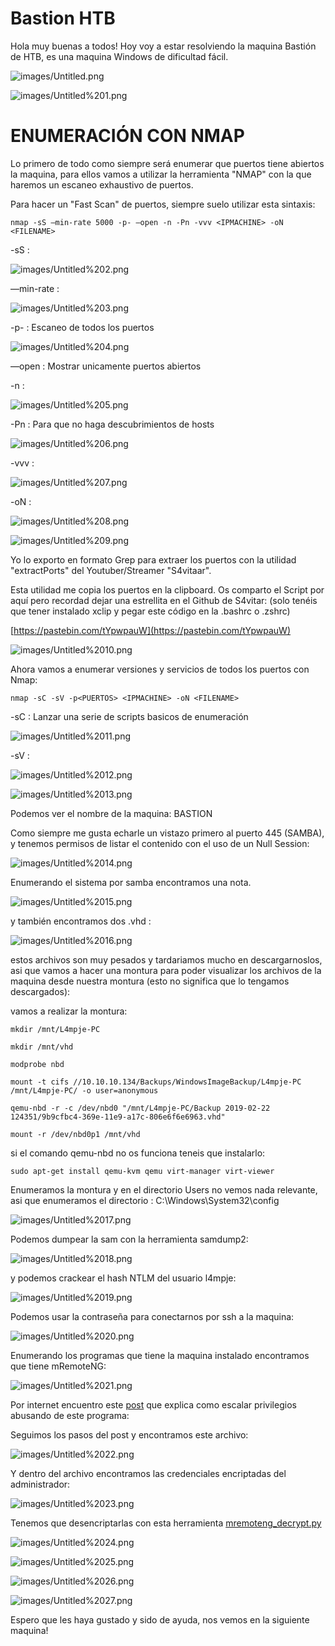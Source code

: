 # Bastion HTB

Hola muy buenas a todos! Hoy voy a estar resolviendo la maquina Bastión de HTB, es una maquina Windows de dificultad fácil.

![images/Untitled.png](images/Untitled.png)

![images/Untitled%201.png](images/Untitled%201.png)

# **ENUMERACIÓN CON NMAP**

Lo primero de todo como siempre será enumerar que puertos tiene abiertos la maquina, para ellos vamos a utilizar la herramienta "NMAP" con la que haremos un escaneo exhaustivo de puertos.

Para hacer un "Fast Scan" de puertos, siempre suelo utilizar esta sintaxis:

`nmap -sS —min-rate 5000 -p- —open -n -Pn -vvv <IPMACHINE> -oN <FILENAME>` 

-sS : 

![images/Untitled%202.png](images/Untitled%202.png)

—min-rate :

![images/Untitled%203.png](images/Untitled%203.png)

-p- : Escaneo de todos los puertos

![images/Untitled%204.png](images/Untitled%204.png)

—open : Mostrar unicamente puertos abiertos

-n : 

![images/Untitled%205.png](images/Untitled%205.png)

-Pn : Para que no haga descubrimientos de hosts

![images/Untitled%206.png](images/Untitled%206.png)

-vvv : 

![images/Untitled%207.png](images/Untitled%207.png)

-oN :

![images/Untitled%208.png](images/Untitled%208.png)

![images/Untitled%209.png](images/Untitled%209.png)

Yo lo exporto en formato Grep para extraer los puertos con la utilidad "extractPorts" del Youtuber/Streamer "S4vitaar".

Esta utilidad me copia los puertos en la clipboard. Os comparto el Script por aquí pero recordad dejar una estrellita en el Github de S4vitar: (solo tenéis que tener instalado xclip y pegar este código en la .bashrc o .zshrc)

[https://pastebin.com/tYpwpauW](https://pastebin.com/tYpwpauW) 

![images/Untitled%2010.png](images/Untitled%2010.png)

Ahora vamos a enumerar versiones y servicios de todos los puertos con Nmap:

`nmap -sC -sV -p<PUERTOS> <IPMACHINE> -oN <FILENAME>`

-sC : Lanzar una serie de scripts basicos de enumeración

![images/Untitled%2011.png](images/Untitled%2011.png)

-sV : 

![images/Untitled%2012.png](images/Untitled%2012.png)

![images/Untitled%2013.png](images/Untitled%2013.png)

Podemos ver el nombre de la maquina: BASTION

Como siempre me gusta echarle un vistazo primero al puerto 445 (SAMBA), y tenemos permisos de listar el contenido con el uso de un Null Session:

![images/Untitled%2014.png](images/Untitled%2014.png)

Enumerando el sistema por samba encontramos una nota.

![images/Untitled%2015.png](images/Untitled%2015.png)

y también encontramos dos .vhd :

![images/Untitled%2016.png](images/Untitled%2016.png)

estos archivos son muy pesados y tardariamos mucho en descargarnoslos, asi que vamos a hacer una montura para poder visualizar los archivos de la maquina desde nuestra montura (esto no significa que lo tengamos descargados):

vamos a realizar la montura:

`mkdir /mnt/L4mpje-PC`

`mkdir /mnt/vhd`

`modprobe nbd`

`mount -t cifs //10.10.10.134/Backups/WindowsImageBackup/L4mpje-PC /mnt/L4mpje-PC/ -o user=anonymous`

`qemu-nbd -r -c /dev/nbd0 "/mnt/L4mpje-PC/Backup 2019-02-22 124351/9b9cfbc4-369e-11e9-a17c-806e6f6e6963.vhd"`

 `mount -r /dev/nbd0p1 /mnt/vhd`

si el comando qemu-nbd no os funciona teneis que instalarlo:

`sudo apt-get install qemu-kvm qemu virt-manager virt-viewer`

Enumeramos la montura y en el directorio Users no vemos nada relevante, asi que enumeramos el directorio : C:\Windows\System32\config

![images/Untitled%2017.png](images/Untitled%2017.png)

Podemos dumpear la sam con la herramienta samdump2:

![images/Untitled%2018.png](images/Untitled%2018.png)

y podemos crackear el hash NTLM del usuario l4mpje:

![images/Untitled%2019.png](images/Untitled%2019.png)

Podemos usar la contraseña para conectarnos por ssh a la maquina:

![images/Untitled%2020.png](images/Untitled%2020.png)

Enumerando los programas que tiene la maquina instalado encontramos que tiene mRemoteNG:

![images/Untitled%2021.png](images/Untitled%2021.png)

Por internet encuentro este [post](https://ethicalhackingguru.com/how-to-exploit-remote-connection-managers/) que explica como escalar privilegios abusando de este programa:

Seguimos los pasos del post y encontramos este archivo:

![images/Untitled%2022.png](images/Untitled%2022.png)

Y dentro del archivo encontramos las credenciales encriptadas del administrador:

![images/Untitled%2023.png](images/Untitled%2023.png)

Tenemos que desencriptarlas con esta herramienta [mremoteng_decrypt.py](https://github.com/haseebT/mRemoteNG-Decrypt/blob/master/mremoteng_decrypt.py) 

![images/Untitled%2024.png](images/Untitled%2024.png)

![images/Untitled%2025.png](images/Untitled%2025.png)

![images/Untitled%2026.png](images/Untitled%2026.png)

![images/Untitled%2027.png](images/Untitled%2027.png)

Espero que les haya gustado y sido de ayuda, nos vemos en la siguiente maquina!